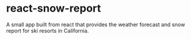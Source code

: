 # react-snow-report
A small app built from react that provides the weather forecast and snow report for ski resorts in California.
